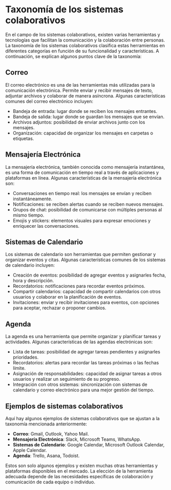 # Taxonomía de los sistemas colaborativos

En el campo de los sistemas colaborativos, existen varias herramientas y tecnologías que facilitan la comunicación y la colaboración entre personas. La taxonomía de los sistemas colaborativos clasifica estas herramientas en diferentes categorías en función de su funcionalidad y características. A continuación, se explican algunos puntos clave de la taxonomía:

## Correo

El correo electrónico es una de las herramientas más utilizadas para la comunicación electrónica. Permite enviar y recibir mensajes de texto, adjuntar archivos y colaborar de manera asíncrona. Algunas características comunes del correo electrónico incluyen:

- Bandeja de entrada: lugar donde se reciben los mensajes entrantes.
- Bandeja de salida: lugar donde se guardan los mensajes que se envían.
- Archivos adjuntos: posibilidad de enviar archivos junto con los mensajes.
- Organización: capacidad de organizar los mensajes en carpetas o etiquetas.

## Mensajería Electrónica

La mensajería electrónica, también conocida como mensajería instantánea, es una forma de comunicación en tiempo real a través de aplicaciones y plataformas en línea. Algunas características de la mensajería electrónica son:

- Conversaciones en tiempo real: los mensajes se envían y reciben instantáneamente.
- Notificaciones: se reciben alertas cuando se reciben nuevos mensajes.
- Grupos de chat: posibilidad de comunicarse con múltiples personas al mismo tiempo.
- Emojis y stickers: elementos visuales para expresar emociones y enriquecer las conversaciones.

## Sistemas de Calendario

Los sistemas de calendario son herramientas que permiten gestionar y organizar eventos y citas. Algunas características comunes de los sistemas de calendario incluyen:

- Creación de eventos: posibilidad de agregar eventos y asignarles fecha, hora y descripción.
- Recordatorios: notificaciones para recordar eventos próximos.
- Compartir calendarios: capacidad de compartir calendarios con otros usuarios y colaborar en la planificación de eventos.
- Invitaciones: enviar y recibir invitaciones para eventos, con opciones para aceptar, rechazar o proponer cambios.

## Agenda

La agenda es una herramienta que permite organizar y planificar tareas y actividades. Algunas características de las agendas electrónicas son:

- Lista de tareas: posibilidad de agregar tareas pendientes y asignarles prioridades.
- Recordatorios: alertas para recordar las tareas próximas o las fechas límite.
- Asignación de responsabilidades: capacidad de asignar tareas a otros usuarios y realizar un seguimiento de su progreso.
- Integración con otros sistemas: sincronización con sistemas de calendario y correo electrónico para una mejor gestión del tiempo.

## Ejemplos de sistemas colaborativos

Aquí hay algunos ejemplos de sistemas colaborativos que se ajustan a la taxonomía mencionada anteriormente:

- **Correo**: Gmail, Outlook, Yahoo Mail.
- **Mensajería Electrónica**: Slack, Microsoft Teams, WhatsApp.
- **Sistemas de Calendario**: Google Calendar, Microsoft Outlook Calendar, Apple Calendar.
- **Agenda**: Trello, Asana, Todoist.

Estos son solo algunos ejemplos y existen muchas otras herramientas y plataformas disponibles en el mercado. La elección de la herramienta adecuada depende de las necesidades específicas de colaboración y comunicación de cada equipo o individuo.
